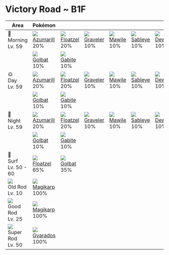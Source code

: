 # Victory Road ~ B1F

Area                                  | Pokémon                        | &nbsp;                        | &nbsp;                        | &nbsp;                      | &nbsp;                       | &nbsp;
---                                   | ---                            | ---                           | ---                           | ---                         | ---                          | ---
🌅<br>Morning<br>Lv. 59                | ![][184]<br>[Azumarill]<br>20% | ![][419]<br>[Floatzel]<br>20% | ![][075]<br>[Graveler]<br>10% | ![][303]<br>[Mawile]<br>10% | ![][302]<br>[Sableye]<br>10% | ![][087]<br>[Dewgong]<br>10%
&nbsp;                                | ![][042]<br>[Golbat]<br>10%    | ![][444]<br>[Gabite]<br>10%   | &nbsp;                        | &nbsp;                      | &nbsp;                       | &nbsp;
🌞<br>Day<br>Lv. 59                    | ![][184]<br>[Azumarill]<br>20% | ![][419]<br>[Floatzel]<br>20% | ![][075]<br>[Graveler]<br>10% | ![][303]<br>[Mawile]<br>10% | ![][302]<br>[Sableye]<br>10% | ![][087]<br>[Dewgong]<br>10%
&nbsp;                                | ![][042]<br>[Golbat]<br>10%    | ![][444]<br>[Gabite]<br>10%   | &nbsp;                        | &nbsp;                      | &nbsp;                       | &nbsp;
🌙<br>Night<br>Lv. 59                  | ![][184]<br>[Azumarill]<br>20% | ![][419]<br>[Floatzel]<br>20% | ![][075]<br>[Graveler]<br>10% | ![][303]<br>[Mawile]<br>10% | ![][302]<br>[Sableye]<br>10% | ![][087]<br>[Dewgong]<br>10%
&nbsp;                                | ![][042]<br>[Golbat]<br>10%    | ![][444]<br>[Gabite]<br>10%   | &nbsp;                        | &nbsp;                      | &nbsp;                       | &nbsp;
🌊<br>Surf<br>Lv. 50 - 60              | ![][419]<br>[Floatzel]<br>65%  | ![][042]<br>[Golbat]<br>35%   | &nbsp;                        | &nbsp;                      | &nbsp;                       | &nbsp;
![][old-rod]<br>Old Rod<br>Lv. 10     | ![][129]<br>[Magikarp]<br>100% | &nbsp;                        | &nbsp;                        | &nbsp;                      | &nbsp;                       | &nbsp;
![][good-rod]<br>Good Rod<br>Lv. 25   | ![][129]<br>[Magikarp]<br>100% | &nbsp;                        | &nbsp;                        | &nbsp;                      | &nbsp;                       | &nbsp;
![][super-rod]<br>Super Rod<br>Lv. 50 | ![][130]<br>[Gyarados]<br>100% | &nbsp;                        | &nbsp;                        | &nbsp;                      | &nbsp;                       | &nbsp;

[Golbat]: ../../pokemon_changes/042/
[Graveler]: ../../pokemon_changes/075/
[Dewgong]: ../../pokemon_changes/087/
[Magikarp]: ../../pokemon_changes/129/
[Gyarados]: ../../pokemon_changes/130/
[Azumarill]: ../../pokemon_changes/184/
[Sableye]: ../../pokemon_changes/302/
[Mawile]: ../../pokemon_changes/303/
[Floatzel]: ../../pokemon_changes/419/
[Gabite]: ../../pokemon_changes/444/
[good-rod]: ../img/items/good-rod.png
[old-rod]: ../img/items/old-rod.png
[super-rod]: ../img/items/super-rod.png
[042]: ../img/pokemon/042.png
[075]: ../img/pokemon/075.png
[087]: ../img/pokemon/087.png
[129]: ../img/pokemon/129.png
[130]: ../img/pokemon/130.png
[184]: ../img/pokemon/184.png
[302]: ../img/pokemon/302.png
[303]: ../img/pokemon/303.png
[419]: ../img/pokemon/419.png
[444]: ../img/pokemon/444.png

